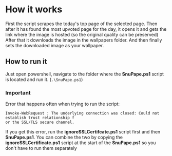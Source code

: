 # How it works
First the script scrapes the today's top page of the selected page.
Then after it has found the most upvoted page for the day, it opens it and gets the link where the image is hosted (so the original quality can be preserved)
After that it downloads the image in the wallpapers folder. And then finally sets the downloaded image as your wallpaper.

## How to run it
Just open powershell, navigate to the folder where the **SnuPape.ps1** script is located and run it. (`.\SnuPape.ps1`)

### Important
Error that happens often when trying to run the script:
```
Invoke-WebRequest : The underlying connection was closed: Could not establish trust relationship f
or the SSL/TLS secure channel.
```
If you get this error, run the **ignoreSSLCertifcate.ps1** script first and then **SnuPape.ps1**. You can combine the two by copying the **ignoreSSLCertificate.ps1** script at the start of the **SnuPape.ps1** so you don't have to run them separately